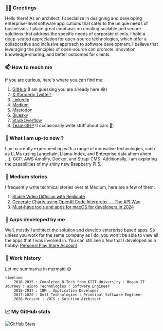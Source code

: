 
### 🤝🏻 Greetings

Hello there! As an architect, I specialize in designing and developing enterprise-level software applications that cater to the unique needs of businesses. I place great emphasis on creating scalable and secure solutions that address the specific needs of corporate clients. I hold a deep-seated appreciation for open-source technologies, which offer a collaborative and inclusive approach to software development. I believe that leveraging the principles of open-source can promote innovation, knowledge-sharing, and better outcomes for clients.

### 📫 How to reach me
If you are curious, here's where you can find me:

 1. [GitHub](https://github.com/sumitsahoo) (I am guessing you are already here 😂)
 2. [X (formerly Twitter)](https://x.com/sumitsahoo)
 3. [LinkedIn](https://www.linkedin.com/in/sumit-sahoo)
 4. [Medium](https://medium.com/@sumitsahoo)
 5. <a rel="me" href="https://mastodon.social/@sumitsahoo">Mastodon</a>
 6. [Bluesky](https://bsky.app/profile/sumitsahoo.bsky.social)
 7. [StackOverflow](https://stackoverflow.com/users/1293601/sumit-sahoo)
 8. [Team-BHP](https://www.team-bhp.com/forum/members/newenergy.html) (I occasionally write stuff about cars 🚗)
 
### 🔭 What I am up-to now ?
I am currently experimenting with a range of innovative technologies, such as LLMs (using Langchain, Llama-Index, and Enterprise data ahem ahem ...), GCP, AWS Amplify, Docker, and Strapi CMS. Additionally, I am exploring the capabilities of my shiny new Raspberry Pi 5.

### 📖 Medium stories

I frequently write technical stories over at Medium, here are a few of them:

1. [Stable Video Diffision with Replicate](https://medium.com/@sumitsahoo/stable-video-diffusion-with-replicate-7bdd3ff3879e)
2. [Generate Charts using OpenAI Code Interpreter — The API Way](https://medium.com/@sumitsahoo/generate-charts-using-openai-code-interpreter-88cb93a06da0)
3. [Must-have tools and apps for macOS for developers in 2024](https://medium.com/@sumitsahoo/must-have-tools-and-apps-for-macos-for-developers-in-2023-6cc43dd83bcc)

### 📱 Apps developed by me
Well, mostly I architect the solution and develop enterprise based apps. So unless you work for the same company as I do, you won't be able to view all the apps that I was involved in. You can still see a few that I developed as a hobby:  [Personal Play Store Account](https://play.google.com/store/apps/developer?id=Sumit%20Sahoo)

### 💼 Work history

Let me summarise in mermaid 😅

```mermaid
timeline
    2010-2015 : Completed B-Tech from KIIT University : Began IT Journey : Wipro Technologies : Software Engineer
    2015-2017 : IBM : Application Developer
    2017-2020 : Dell Technologies : Principal Software Engineer
    2020-Present : VOIS : Solution Architect
```

### 📈 My GitHub stats
![GitHub Stats](https://github-readme-stats.vercel.app/api?username=sumitsahoo&show_owner=false&rank_icon=github)
